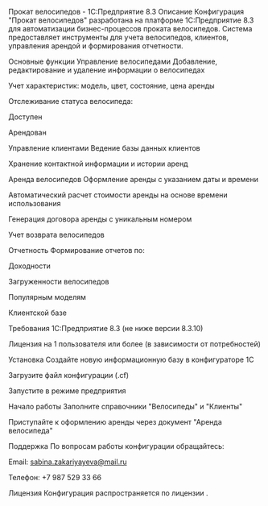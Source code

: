 Прокат велосипедов - 1С:Предприятие 8.3 Описание Конфигурация "Прокат велосипедов" разработана на платформе 1С:Предприятие 8.3 для автоматизации бизнес-процессов проката велосипедов. Система предоставляет инструменты для учета велосипедов, клиентов, управления арендой и формирования отчетности.

Основные функции Управление велосипедами Добавление, редактирование и удаление информации о велосипедах

Учет характеристик: модель, цвет, состояние, цена аренды

Отслеживание статуса велосипеда:

Доступен

Арендован

Управление клиентами Ведение базы данных клиентов

Хранение контактной информации и истории аренд

Аренда велосипедов Оформление аренды с указанием даты и времени

Автоматический расчет стоимости аренды на основе времени использования

Генерация договора аренды с уникальным номером

Учет возврата велосипедов

Отчетность Формирование отчетов по:

Доходности

Загруженности велосипедов

Популярным моделям

Клиентской базе

Требования 1С:Предприятие 8.3 (не ниже версии 8.3.10)

Лицензия на 1 пользователя или более (в зависимости от потребностей)

Установка Создайте новую информационную базу в конфигураторе 1С

Загрузите файл конфигурации (.cf)

Запустите в режиме предприятия

Начало работы Заполните справочники "Велосипеды" и "Клиенты"

Приступайте к оформлению аренды через документ "Аренда велосипеда"

Поддержка По вопросам работы конфигурации обращайтесь:

Email: sabina.zakariyayeva@mail.ru

Телефон: +7 987 529 33 66

Лицензия Конфигурация распространяется по лицензии .
